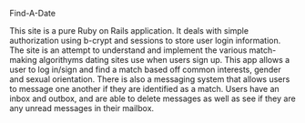 Find-A-Date

This site is a pure Ruby on Rails application. It deals with simple authorization using b-crypt and sessions to store user login information.
The site is an attempt to understand and implement the various match-making algorithyms dating sites use when users sign up. This app allows a user to log in/sign and find a match based off common interests, gender and sexual orientation. There is also a messaging system that allows users to message one another if they are identified as a match. Users have an inbox and outbox, and are able to delete messages as well as see if they are any unread messages in their mailbox.
